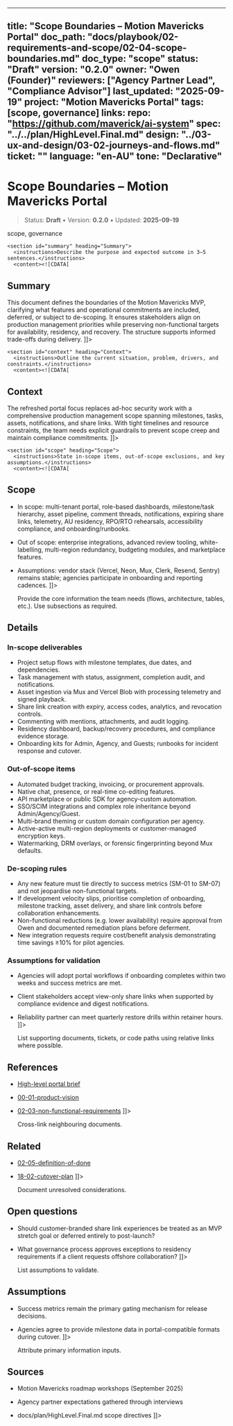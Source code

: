 <!-- ai:managed start file="docs/playbook/02-requirements-and-scope/02-04-scope-boundaries.md" responsibility="docs" strategy="replace" -->
---
title: "Scope Boundaries – Motion Mavericks Portal"
doc_path: "docs/playbook/02-requirements-and-scope/02-04-scope-boundaries.md"
doc_type: "scope"
status: "Draft"
version: "0.2.0"
owner: "Owen (Founder)"
reviewers: ["Agency Partner Lead", "Compliance Advisor"]
last_updated: "2025-09-19"
project: "Motion Mavericks Portal"
tags: [scope, governance]
links:
  repo: "https://github.com/maverick/ai-system"
  spec: "../../plan/HighLevel.Final.md"
  design: "../03-ux-and-design/03-02-journeys-and-flows.md"
  ticket: "<PLACEHOLDER>"
language: "en-AU"
tone: "Declarative"
---

# Scope Boundaries – Motion Mavericks Portal

> Status: **Draft** • Version: **0.2.0** • Updated: **2025-09-19**

<doc xmlns="urn:docs:universal"
     type="scope"
     path="docs/playbook/02-requirements-and-scope/02-04-scope-boundaries.md"
     version="0.2.0"
     status="Draft"
     owner="Owen (Founder)">

  <meta>
    <link rel="repo" href="https://github.com/maverick/ai-system"/>
    <link rel="spec" href="../../plan/HighLevel.Final.md"/>
    <link rel="design" href="../03-ux-and-design/03-02-journeys-and-flows.md"/>
    <tags>scope, governance</tags>
  </meta>

  <sections>

    <section id="summary" heading="Summary">
      <instructions>Describe the purpose and expected outcome in 3–5 sentences.</instructions>
      <content><![CDATA[
## Summary
This document defines the boundaries of the Motion Mavericks MVP, clarifying what features and operational commitments are included, deferred, or subject to de-scoping. It ensures stakeholders align on production management priorities while preserving non-functional targets for availability, residency, and recovery. The structure supports informed trade-offs during delivery.
]]></content>
    </section>

    <section id="context" heading="Context">
      <instructions>Outline the current situation, problem, drivers, and constraints.</instructions>
      <content><![CDATA[
## Context
The refreshed portal focus replaces ad-hoc security work with a comprehensive production management scope spanning milestones, tasks, assets, notifications, and share links. With tight timelines and resource constraints, the team needs explicit guardrails to prevent scope creep and maintain compliance commitments.
]]></content>
    </section>

    <section id="scope" heading="Scope">
      <instructions>State in-scope items, out-of-scope exclusions, and key assumptions.</instructions>
      <content><![CDATA[
## Scope
- In scope: multi-tenant portal, role-based dashboards, milestone/task hierarchy, asset pipeline, comment threads, notifications, expiring share links, telemetry, AU residency, RPO/RTO rehearsals, accessibility compliance, and onboarding/runbooks.
- Out of scope: enterprise integrations, advanced review tooling, white-labelling, multi-region redundancy, budgeting modules, and marketplace features.
- Assumptions: vendor stack (Vercel, Neon, Mux, Clerk, Resend, Sentry) remains stable; agencies participate in onboarding and reporting cadences.
]]></content>
    </section>

    <section id="details" heading="Details">
      <instructions>Provide the core information the team needs (flows, architecture, tables, etc.). Use subsections as required.</instructions>
      <content><![CDATA[
## Details

### In-scope deliverables
- Project setup flows with milestone templates, due dates, and dependencies.
- Task management with status, assignment, completion audit, and notifications.
- Asset ingestion via Mux and Vercel Blob with processing telemetry and signed playback.
- Share link creation with expiry, access codes, analytics, and revocation controls.
- Commenting with mentions, attachments, and audit logging.
- Residency dashboard, backup/recovery procedures, and compliance evidence storage.
- Onboarding kits for Admin, Agency, and Guests; runbooks for incident response and cutover.

### Out-of-scope items
- Automated budget tracking, invoicing, or procurement approvals.
- Native chat, presence, or real-time co-editing features.
- API marketplace or public SDK for agency-custom automation.
- SSO/SCIM integrations and complex role inheritance beyond Admin/Agency/Guest.
- Multi-brand theming or custom domain configuration per agency.
- Active-active multi-region deployments or customer-managed encryption keys.
- Watermarking, DRM overlays, or forensic fingerprinting beyond Mux defaults.

### De-scoping rules
- Any new feature must tie directly to success metrics (SM-01 to SM-07) and not jeopardise non-functional targets.
- If development velocity slips, prioritise completion of onboarding, milestone tracking, asset delivery, and share link controls before collaboration enhancements.
- Non-functional reductions (e.g. lower availability) require approval from Owen and documented remediation plans before deferment.
- New integration requests require cost/benefit analysis demonstrating time savings ≥10% for pilot agencies.

### Assumptions for validation
- Agencies will adopt portal workflows if onboarding completes within two weeks and success metrics are met.
- Client stakeholders accept view-only share links when supported by compliance evidence and digest notifications.
- Reliability partner can meet quarterly restore drills within retainer hours.
]]></content>
    </section>

    <section id="references" heading="References">
      <instructions>List supporting documents, tickets, or code paths using relative links where possible.</instructions>
      <content><![CDATA[
## References
- [High-level portal brief](../../plan/HighLevel.Final.md)
- [00-01-product-vision](../00-brief-and-vision/00-01-product-vision.md)
- [02-03-non-functional-requirements](02-03-non-functional-requirements.md)
]]></content>
    </section>

    <section id="related" heading="Related">
      <instructions>Cross-link neighbouring documents.</instructions>
      <content><![CDATA[
## Related
- [02-05-definition-of-done](02-05-definition-of-done.md)
- [18-02-cutover-plan](../18-release-and-cutover/18-02-cutover-plan.md)
]]></content>
    </section>

    <section id="open_questions" heading="Open questions">
      <instructions>Document unresolved considerations.</instructions>
      <content><![CDATA[
## Open questions
- Should customer-branded share link experiences be treated as an MVP stretch goal or deferred entirely to post-launch?
- What governance process approves exceptions to residency requirements if a client requests offshore collaboration?
]]></content>
    </section>

    <section id="assumptions" heading="Assumptions">
      <instructions>List assumptions to validate.</instructions>
      <content><![CDATA[
## Assumptions
- Success metrics remain the primary gating mechanism for release decisions.
- Agencies agree to provide milestone data in portal-compatible formats during cutover.
]]></content>
    </section>

    <section id="sources" heading="Sources">
      <instructions>Attribute primary information inputs.</instructions>
      <content><![CDATA[
## Sources
- Motion Mavericks roadmap workshops (September 2025)
- Agency partner expectations gathered through interviews
- docs/plan/HighLevel.Final.md scope directives
]]></content>
    </section>

  </sections>
</doc>
<!-- ai:managed end -->
